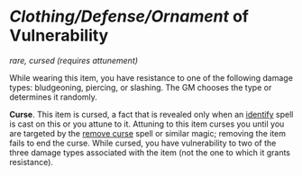 # *Clothing/Defense/Ornament* of Vulnerability
*rare, cursed (requires attunement)*

While wearing this item, you have resistance to one of the following damage types: bludgeoning, piercing, or slashing. The GM chooses the type or determines it randomly.

**Curse**. This item is cursed, a fact that is revealed only when an [identify](../Spells/identify.md) spell is cast on this or you attune to it. Attuning to this item curses you until you are targeted by the [remove curse](../Spells/remove-curse.md) spell or similar magic; removing the item fails to end the curse. While cursed, you have vulnerability to two of the three damage types associated with the item (not the one to which it grants resistance).
